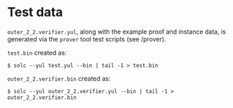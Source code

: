 # Test data

`outer_2_2.verifier.yul`, along with the example proof and instance data, is
generated via the `prover` tool test scripts (see /prover).

`test.bin` created as:

```console
$ solc --yul test.yul --bin | tail -1 > test.bin
```

`outer_2_2.verifier.bin` created as:

```console
$ solc --yul outer_2_2.verifier.yul --bin | tail -1 > outer_2_2.verifier.bin
```
